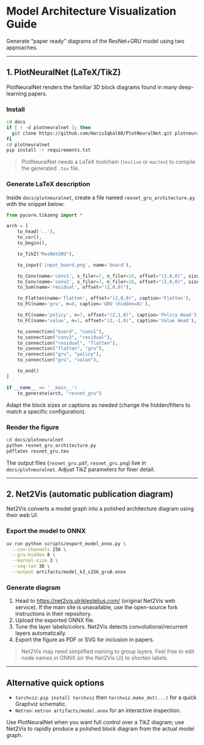 # Model Architecture Visualization Guide

Generate "paper ready" diagrams of the ResNet+GRU model using two approaches.

---

## 1. PlotNeuralNet (LaTeX/TikZ)

PlotNeuralNet renders the familiar 3D block diagrams found in many deep-learning papers.

### Install

```bash
cd docs
if [ ! -d plotneuralnet ]; then
  git clone https://github.com/HarisIqbal88/PlotNeuralNet.git plotneuralnet
fi
cd plotneuralnet
pip install -r requirements.txt
```

> PlotNeuralNet needs a LaTeX toolchain (`texlive` or `mactex`) to compile the generated `.tex` file.

### Generate LaTeX description

Inside `docs/plotneuralnet`, create a file named `resnet_gru_architecture.py` with the snippet below:

```python
from pycore.tikzeng import *

arch = [
    to_head('..'),
    to_cor(),
    to_begin(),

    to_TikZ("ResNetGRU"),

    to_input('input_board.png', name='board'),

    to_Conv(name='conv1', s_filer=7, n_filer=16, offset="(2,0,0)", size=(25,25,4), caption='Conv+BN+ReLU'),
    to_Conv(name='conv2', s_filer=7, n_filer=16, offset="(2,0,0)", size=(25,25,4), caption='Conv+BN+ReLU'),
    to_Sum(name='residual', offset="(2,0,0)"),

    to_Flatten(name='flatten', offset="(2,0,0)", caption='Flatten'),
    to_FC(name='gru', n=8, caption='GRU (hidden=8)'),

    to_FC(name='policy', n=7, offset="(2,1,0)", caption='Policy Head'),
    to_FC(name='value', n=1, offset="(2,-1,0)", caption='Value Head'),

    to_connection("board", "conv1"),
    to_connection("conv2", "residual"),
    to_connection("residual", "flatten"),
    to_connection("flatten", "gru"),
    to_connection("gru", "policy"),
    to_connection("gru", "value"),

    to_end()
]

if __name__ == '__main__':
    to_generate(arch, "resnet_gru")
```

Adapt the block sizes or captions as needed (change the hidden/filters to match a specific configuration).

### Render the figure

```bash
cd docs/plotneuralnet
python resnet_gru_architecture.py
pdflatex resnet_gru.tex
```

The output files (`resnet_gru.pdf`, `resnet_gru.png`) live in `docs/plotneuralnet`. Adjust TikZ parameters for finer detail.

---

## 2. Net2Vis (automatic publication diagram)

Net2Vis converts a model graph into a polished architecture diagram using their web UI.

### Export the model to ONNX

```bash
uv run python scripts/export_model_onnx.py \
  --cnn-channels 256 \
  --gru-hidden 8 \
  --kernel-size 3 \
  --seq-len 30 \
  --output artifacts/model_k3_c256_gru8.onnx
```

### Generate diagram

1. Head to <https://net2vis.ulriklestelius.com/> (original Net2Vis web service). If the main site is unavailable, use the open-source fork instructions in their repository.
2. Upload the exported ONNX file.
3. Tune the layer labels/colors. Net2Vis detects convolutional/recurrent layers automatically.
4. Export the figure as PDF or SVG for inclusion in papers.

> Net2Vis may need simplified naming to group layers. Feel free to edit node names in ONNX (or the Net2Vis UI) to shorten labels.

---

## Alternative quick options

- `torchviz`: `pip install torchviz` then `torchviz.make_dot(...)` for a quick Graphviz schematic.
- `Netron`: `netron artifacts/model.onnx` for an interactive inspection.

Use PlotNeuralNet when you want full control over a TikZ diagram; use Net2Vis to rapidly produce a polished block diagram from the actual model graph.
